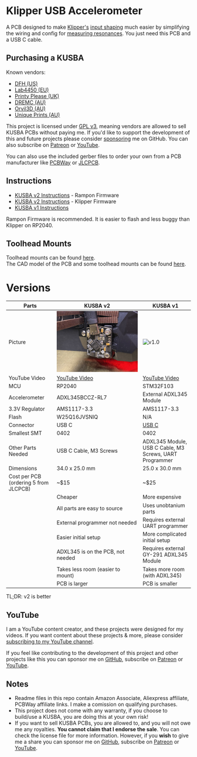 # Klipper USB Accelerometer
A PCB designed to make [Klipper's](https://github.com/KevinOConnor/klipper) [input shaping](https://github.com/Klipper3d/klipper/blob/master/docs/Resonance_Compensation.md) much easier by simplifying the wiring and config for [measuring resonances](https://github.com/KevinOConnor/klipper/blob/master/docs/Measuring_Resonances.md). You just need this PCB and a USB C cable.
<br>


## Purchasing a KUSBA
Known vendors:
- [DFH (US)](https://dfh.fm/collections/new-products/products/kusba-adxl345-accelerometer-by-xbst_)
- [Lab4450 (EU)](https://lab4450.com/product/ksuba-adxl345/)
- [Printy Please (UK)](https://www.printyplease.uk/KUSBA)
- [DREMC (AU)](https://store.dremc.com.au/products/kusba-usb-adxl345-accelerometer-for-klipper)
- [Orvil3D (AU)](https://orvil3d.com/products/kusba)
- [Unique Prints (AU)](https://uniqueprints.shop/shop/electronics-electrical/pcb/kusba-usb-adxl345-accelerometer-for-klipper/)

This project is licensed under [GPL v3](./LICENSE), meaning vendors are allowed to sell KUSBA PCBs without paying me. If you'd like to support the development of this and future projects please consider [sponsoring](https://github.com/sponsors/xbst) me on GitHub. You can also subscribe on [Patreon](https://l.isiks.tech/patreon) or [YouTube](https://l.isiks.tech/member).

You can also use the included gerber files to order your own from a PCB manufacturer like [PCBWay](https://www.pcbway.com/setinvite.aspx?inviteid=374841) or [JLCPCB](https://jlcpcb.com/).
<br>

## Instructions
 - [KUSBA v2 Instructions](./Docs/v2-Rampon-Firmware.md) - Rampon Firmware
 - [KUSBA v2 Instructions](./Docs/v2-Firmware.md) - Klipper Firmware
 - [KUSBA v1 Instructions](./Docs/v1-Firmware.md)

Rampon Firmware is recommended. It is easier to flash and less buggy than Klipper on RP2040.

## Toolhead Mounts

Toolhead mounts can be found [here](./Mounts).
<br>The CAD model of the PCB and some toolhead mounts can be found [here](./CAD).
<br> 

# Versions

| Parts                                 | KUSBA v2                       | KUSBA v1 |
| ------------------------------------- | ------------------------------ | ---|
| Picture                               | ![v2.3](./Images/v2.jpg) | ![v1.0](./Images/v1.jpg) |
| YouTube Video                         | [YouTube Video](https://www.youtube.com/watch?v=gtrQXdAaXB4) | [YouTube Video](https://www.youtube.com/watch?v=tDQd-jGegX0) |
| MCU                                   | RP2040                         | STM32F103                                                    |
| Accelerometer                         | ADXL345BCCZ-RL7                | External ADXL345 Module                                      |
| 3.3V Regulator                        | AMS1117-3.3                    | AMS1117-3.3                                                  |
| Flash                                 | W25Q16JVSNIQ                   | N/A                                                          |
| Connector                             | USB C                          | [USB C](https://www.digikey.com/en/products/detail/gct/USB4085-GF-A/9859733) |
| Smallest SMT                          | 0402                           | 0402                                                         |
| Other Parts Needed                    | USB C Cable, M3 Screws         | ADXL345 Module, USB C Cable, M3 Screws, UART Programmer      |
| Dimensions                            | 34.0 x 25.0 mm                 | 25.0 x 30.0 mm                                               |
| Cost per PCB (ordering 5 from JLCPCB) | ~$15                           | ~$25                                                         |
| | Cheaper | More expensive |
| | All parts are easy to source | Uses unobtanium parts |
| | External programmer not needed | Requires external UART programmer |
| | Easier initial setup | More complicated initial setup |
| | ADXL345 is on the PCB, not needed | Requires external GY-291 ADXL345 Module |
| | Takes less room (easier to mount) | Takes more room (with ADXL345) |
| | PCB is larger | PCB is smaller |

TL;DR: v2 is better


## YouTube

I am a YouTube content creator, and these projects were designed for my videos. If you want content about these projects & more, please consider [subscribing to my YouTube channel](https://www.youtube.com/channel/UClAWYmCkHjsbaX9Wz1df2mg).
<br>

If you feel like contributing to the development of this project and other projects like this you can sponsor me on [GitHub](https://github.com/sponsors/xbst), subscribe on [Patreon](https://l.isiks.tech/patreon) or [YouTube](https://l.isiks.tech/member).

## Notes
- Readme files in this repo contain Amazon Associate, Aliexpress affiliate, PCBWay affiliate links. I make a comission on qualifying purchases.
- This project does not come with any warranty, if you choose to build/use a KUSBA, you are doing this at your own risk!
- If you want to sell KUSBA PCBs, you are allowed to, and you will not owe me any royalties. **You cannot claim that I endorse the sale**. You can check the license file for more information. However, if you **wish** to give me a share you can sponsor me on [GitHub](https://github.com/sponsors/xbst), subscribe on [Patreon](https://l.isiks.tech/patreon) or [YouTube](https://l.isiks.tech/member).
